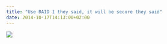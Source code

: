 ```yaml
---
title: "Use RAID 1 they said, it will be secure they said"
date: 2014-10-17T14:13:00+02:00
---
```



![]({attach}eddie-h200.png)
